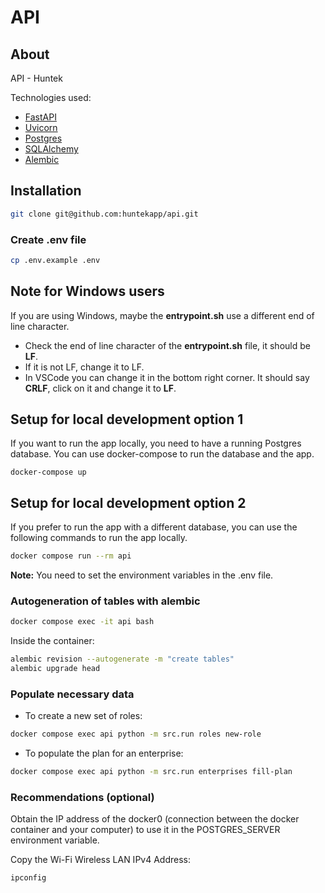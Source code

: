 # API

## About

API - Huntek

Technologies used:
- [FastAPI](https://fastapi.tiangolo.com/)
- [Uvicorn](https://www.uvicorn.org/)
- [Postgres](https://www.postgresql.org/)
- [SQLAlchemy](https://docs.sqlalchemy.org/en/14/)
- [Alembic](https://alembic.sqlalchemy.org/en/latest/)

## Installation
```bash
git clone git@github.com:huntekapp/api.git
```

### Create .env file
```bash
cp .env.example .env
```

## Note for Windows users
If you are using Windows, maybe the **entrypoint.sh** use a different end of line character.
- Check the end of line character of the **entrypoint.sh** file, it should be **LF**.
- If it is not LF, change it to LF.
- In VSCode you can change it in the bottom right corner. It should say **CRLF**, click on it and change it to **LF**.

## Setup for local development option 1
If you want to run the app locally, you need to have a running Postgres database. You can use docker-compose to run the database and the app.
```
docker-compose up
```

## Setup for local development option 2
If you prefer to run the app with a different database, you can use the following commands to run the app locally.
```bash
docker compose run --rm api
```
**Note:** You need to set the environment variables in the .env file.

### Autogeneration of tables with alembic
```bash 
docker compose exec -it api bash
```
Inside the container:
```bash
alembic revision --autogenerate -m "create tables"
alembic upgrade head
```

### Populate necessary data

- To create a new set of roles:
```bash
docker compose exec api python -m src.run roles new-role
```

- To populate the plan for an enterprise:
```bash
docker compose exec api python -m src.run enterprises fill-plan
```

### Recommendations (optional)
Obtain the IP address of the docker0 (connection between the docker container and your computer) to use it in the POSTGRES_SERVER environment variable.

Copy the Wi-Fi Wireless LAN IPv4 Address:
```bash 
ipconfig
```